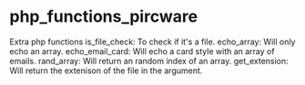 # php_functions_pircware
Extra php functions
is_file_check: To check if it's a file. 
echo_array: Will only echo an array. 
echo_email_card: Will echo a card style with an array of emails. 
rand_array: Will return an random index of an array. 
get_extension: Will return the extenison of the file in the argument.
